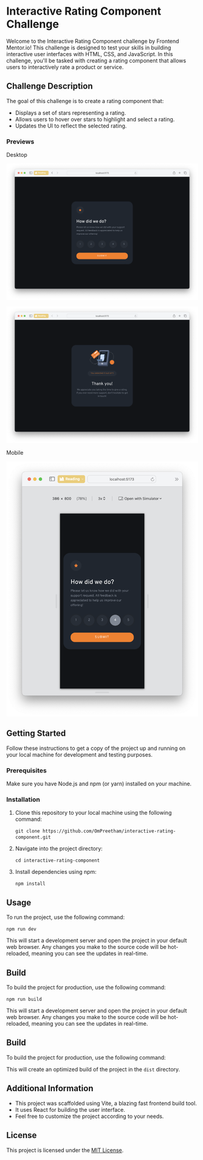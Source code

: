 # Interactive Rating Component Challenge

Welcome to the Interactive Rating Component challenge by Frontend Mentor.io! This challenge is designed to test your skills in building interactive user interfaces with HTML, CSS, and JavaScript. In this challenge, you'll be tasked with creating a rating component that allows users to interactively rate a product or service.

## Challenge Description

The goal of this challenge is to create a rating component that:

- Displays a set of stars representing a rating.
- Allows users to hover over stars to highlight and select a rating.
- Updates the UI to reflect the selected rating.

### Previews

Desktop

![Desktop Preview Rating](/public/preview-desktop-rating.png)

![Desktop Preview Thank You](/public/preview-desktop-thank-you.png)

Mobile

![Mobile Preview](/public/preview-mobile.png)

## Getting Started

Follow these instructions to get a copy of the project up and running on your local machine for development and testing purposes.

### Prerequisites

Make sure you have Node.js and npm (or yarn) installed on your machine.

### Installation

1. Clone this repository to your local machine using the following command:

   ```
   git clone https://github.com/OmPreetham/interactive-rating-component.git
   ```

1. Navigate into the project directory:

   ```
   cd interactive-rating-component
   ```

1. Install dependencies using npm:

   ```
   npm install
   ```

## Usage

To run the project, use the following command:

```
npm run dev
```

This will start a development server and open the project in your default web browser. Any changes you make to the source code will be hot-reloaded, meaning you can see the updates in real-time.

## Build

To build the project for production, use the following command:

```
npm run build
```

This will start a development server and open the project in your default web browser. Any changes you make to the source code will be hot-reloaded, meaning you can see the updates in real-time.

## Build

To build the project for production, use the following command:

This will create an optimized build of the project in the `dist` directory.

## Additional Information

- This project was scaffolded using Vite, a blazing fast frontend build tool.
- It uses React for building the user interface.
- Feel free to customize the project according to your needs.

## License

This project is licensed under the [MIT License](LICENSE).
